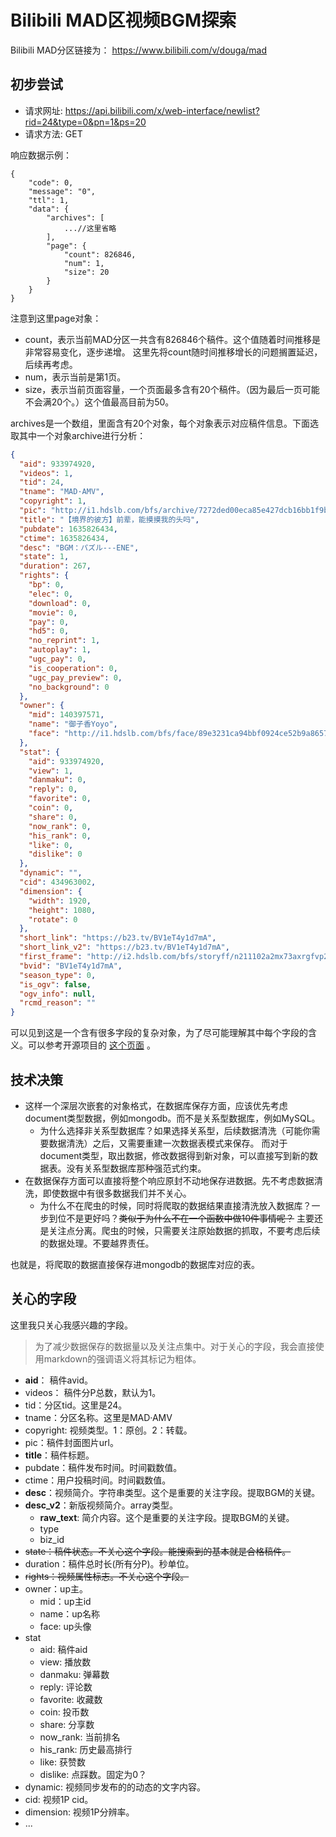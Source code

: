 # Bilibili MAD区视频BGM探索

Bilibili MAD分区链接为： https://www.bilibili.com/v/douga/mad

## 初步尝试

- 请求网址: https://api.bilibili.com/x/web-interface/newlist?rid=24&type=0&pn=1&ps=20
- 请求方法: GET

响应数据示例：

```
{
    "code": 0,
    "message": "0",
    "ttl": 1,
    "data": {
        "archives": [
            ...//这里省略
        ],
        "page": {
            "count": 826846,
            "num": 1,
            "size": 20
        }
    }
}
```

注意到这里page对象：

- count，表示当前MAD分区一共含有826846个稿件。这个值随着时间推移是非常容易变化，逐步递增。 这里先将count随时间推移增长的问题搁置延迟，后续再考虑。
- num，表示当前是第1页。
- size，表示当前页面容量，一个页面最多含有20个稿件。（因为最后一页可能不会满20个。）这个值最高目前为50。

archives是一个数组，里面含有20个对象，每个对象表示对应稿件信息。下面选取其中一个对象archive进行分析：

```json
{
  "aid": 933974920,
  "videos": 1,
  "tid": 24,
  "tname": "MAD·AMV",
  "copyright": 1,
  "pic": "http://i1.hdslb.com/bfs/archive/7272ded00eca85e427dcb16bb1f9bf968c1907a5.jpg",
  "title": "【境界的彼方】前辈，能摸摸我的头吗",
  "pubdate": 1635826434,
  "ctime": 1635826434,
  "desc": "BGM：パズル---ENE",
  "state": 1,
  "duration": 267,
  "rights": {
    "bp": 0,
    "elec": 0,
    "download": 0,
    "movie": 0,
    "pay": 0,
    "hd5": 0,
    "no_reprint": 1,
    "autoplay": 1,
    "ugc_pay": 0,
    "is_cooperation": 0,
    "ugc_pay_preview": 0,
    "no_background": 0
  },
  "owner": {
    "mid": 140397571,
    "name": "御子香Yoyo",
    "face": "http://i1.hdslb.com/bfs/face/89e3231ca94bbf0924ce52b9a8657616fca11463.jpg"
  },
  "stat": {
    "aid": 933974920,
    "view": 1,
    "danmaku": 0,
    "reply": 0,
    "favorite": 0,
    "coin": 0,
    "share": 0,
    "now_rank": 0,
    "his_rank": 0,
    "like": 0,
    "dislike": 0
  },
  "dynamic": "",
  "cid": 434963002,
  "dimension": {
    "width": 1920,
    "height": 1080,
    "rotate": 0
  },
  "short_link": "https://b23.tv/BV1eT4y1d7mA",
  "short_link_v2": "https://b23.tv/BV1eT4y1d7mA",
  "first_frame": "http://i2.hdslb.com/bfs/storyff/n211102a2mx73axrgfvp24pav18r39ik_firsti.jpg",
  "bvid": "BV1eT4y1d7mA",
  "season_type": 0,
  "is_ogv": false,
  "ogv_info": null,
  "rcmd_reason": ""
}
```

可以见到这是一个含有很多字段的复杂对象，为了尽可能理解其中每个字段的含义。可以参考开源项目的
[这个页面](https://github.com/SocialSisterYi/bilibili-API-collect/blob/master/video/info.md) 。

## 技术决策

- 这样一个深层次嵌套的对象格式，在数据库保存方面，应该优先考虑document类型数据，例如mongodb。而不是关系型数据库，例如MySQL。
    - 为什么选择非关系型数据库？如果选择关系型，后续数据清洗（可能你需要数据清洗）之后，又需要重建一次数据表模式来保存。
      而对于document类型，取出数据，修改数据得到新对象，可以直接写到新的数据表。没有关系型数据库那种强范式约束。
- 在数据保存方面可以直接将整个响应原封不动地保存进数据。先不考虑数据清洗，即使数据中有很多数据我们并不关心。
    - 为什么不在爬虫的时候，同时将爬取的数据结果直接清洗放入数据库？一步到位不是更好吗？~~类似于为什么不在一个函数中做10件事情呢？~~
      主要还是关注点分离。爬虫的时候，只需要关注原始数据的抓取，不要考虑后续的数据处理。不要越界责任。

也就是，将爬取的数据直接保存进mongodb的数据库对应的表。

## 关心的字段

这里我只关心我感兴趣的字段。
> 为了减少数据保存的数据量以及关注点集中。对于关心的字段，我会直接使用markdown的强调语义将其标记为粗体。

- **aid**： 稿件avid。
- videos： 稿件分P总数，默认为1。
- tid：分区tid。这里是24。
- tname：分区名称。这里是MAD·AMV
- copyright: 视频类型。1：原创。2：转载。
- pic：稿件封面图片url。
- **title**：稿件标题。
- pubdate：稿件发布时间。时间戳数值。
- ctime：用户投稿时间。时间戳数值。
- **desc**：视频简介。字符串类型。这个是重要的关注字段。提取BGM的关键。
- **desc_v2**：新版视频简介。array类型。
    - **raw_text**: 简介内容。这个是重要的关注字段。提取BGM的关键。
    - type
    - biz_id
- ~~state：稿件状态。不关心这个字段。能搜索到的基本就是合格稿件。~~
- duration：稿件总时长(所有分P)。秒单位。
- ~~rights：视频属性标志。不关心这个字段。~~
- owner：up主。
    - mid：up主id
    - name：up名称
    - face: up头像
- stat
    - aid: 稿件aid
    - view: 播放数
    - danmaku: 弹幕数
    - reply: 评论数
    - favorite: 收藏数
    - coin: 投币数
    - share: 分享数
    - now_rank: 当前排名
    - his_rank: 历史最高排行
    - like: 获赞数
    - dislike: 点踩数。固定为0？
- dynamic: 视频同步发布的的动态的文字内容。
- cid: 视频1P cid。
- dimension: 视频1P分辨率。
- ...

